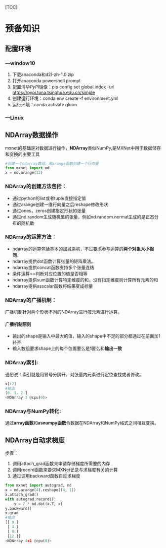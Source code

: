 [TOC]

# 预备知识	

## 配置环境

### —window10

1. 下载anaconda和d2l-zh-1.0.zip
2. 打开anaconda powershell prompt
3. 配置清华*PyPI*镜像：pip config set global.index -url https://pypi.tuna.tsinghua.edu.cn/simple
4. 创建运行环境：conda env create -f environment.yml
5. 运行环境：conda activate gluon

### —Linux

## NDArray数据操作

mxnet的基础是对数据进行操作，**NDArray**类似NumPy,是MXNet中用于数据储存和变换的主要工具

```python
#创建一个ndarray数组，⽤arange函数创建⼀个⾏向量
from mxnet import nd
x = nd.arange(12) 
```

### NDArray的创建方法包括：

- 通过python的list或者tuple直接指定值
- 通过arange创建一维行向量之后reshape修改形状
- 通过ones，zeros创建指定形状的张量
- 通过nd.random生成随机值的张量，例如nd.random.normal生成的是正态分布的随机数

### NDArray的运算方法：

- ndarray的运算包括基本的加减乘初，不过要求参与运算的**两个对象大小相同**，
- ndarray提供dot函数计算张量的矩阵乘法。
- ndarray提供concat函数支持多个张量连结
- 条件运算==判断对应位置的值是否相等
- ndarray提供sum函数计算特定维度的和，没有指定维度则计算所有元素的和
- ndarray提供asscalar函数将结果变成标量

### NDArray的广播机制：

广播机制针对两个形状不同的NDArray进行按元素进行运算。

#### 广播机制原则

- 输出的shape是输入中最大的值，输入的shape中不足的部分都通过在前面加1补齐
- 输入数组要求shape上的每个位置要么是**1**要么和**输出一致**

### NDArray索引:

通俗说：索引就是用冒号分隔开，对张量内元素进行定位查找或者修改。

<!--对索引的修改是对原张量进行修改-->

```python
x[:2]
#输出
[0. 1. 2.]
<NDArray 3 @cpu(0)>
```

### NDArray与NumPy转化:

通过**array函数**和**asnumpy函数**令数据在NDArray和NumPy格式之间相互变换。

## NDArray自动求梯度

步骤：

1. 调⽤attach_grad函数来申请存储梯度所需要的内存
2. 调⽤record函数来要求MXNet记录与求梯度有关的计算
3. 通过调⽤backward函数⾃动求梯度

```python
from mxnet import autograd, nd
x = nd.arange(4).reshape((4, 1))
x.attach_grad()
with autograd.record():
    y = 2 * nd.dot(x.T, x)
y.backward()
x.grad
#输出
[[ 0.]
 [ 4.]
 [ 8.]
 [12.]]
<NDArray 4x1 @cpu(0)>
```